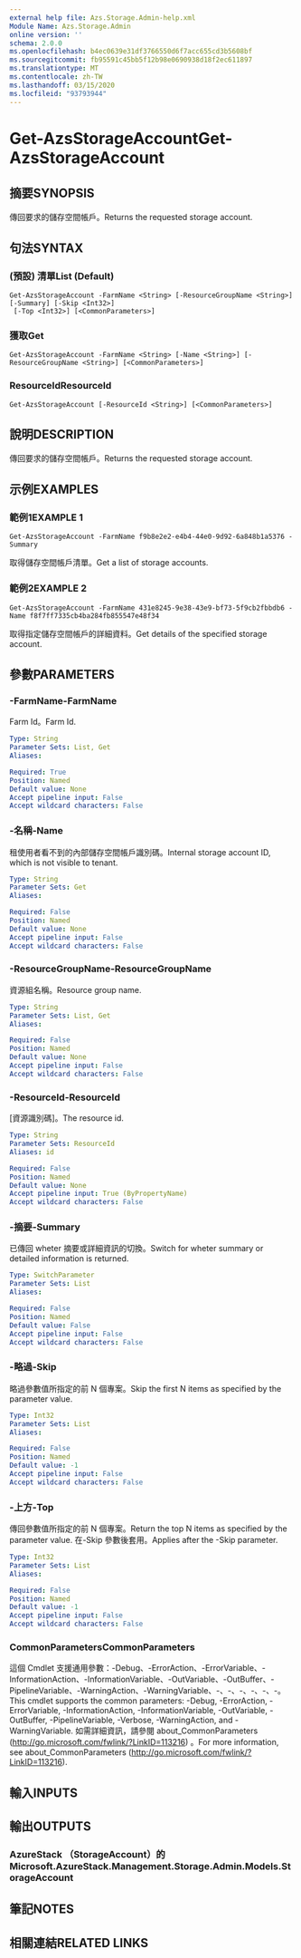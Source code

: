 ```yaml
---
external help file: Azs.Storage.Admin-help.xml
Module Name: Azs.Storage.Admin
online version: ''
schema: 2.0.0
ms.openlocfilehash: b4ec0639e31df3766550d6f7acc655cd3b5608bf
ms.sourcegitcommit: fb95591c45bb5f12b98e0690938d18f2ec611897
ms.translationtype: MT
ms.contentlocale: zh-TW
ms.lasthandoff: 03/15/2020
ms.locfileid: "93793944"
---
```

# <span data-ttu-id="8d2c5-101">Get-AzsStorageAccount</span><span class="sxs-lookup"><span data-stu-id="8d2c5-101">Get-AzsStorageAccount</span></span>

## <span data-ttu-id="8d2c5-102">摘要</span><span class="sxs-lookup"><span data-stu-id="8d2c5-102">SYNOPSIS</span></span>
<span data-ttu-id="8d2c5-103">傳回要求的儲存空間帳戶。</span><span class="sxs-lookup"><span data-stu-id="8d2c5-103">Returns the requested storage account.</span></span>

## <span data-ttu-id="8d2c5-104">句法</span><span class="sxs-lookup"><span data-stu-id="8d2c5-104">SYNTAX</span></span>

### <span data-ttu-id="8d2c5-105"> (預設) 清單</span><span class="sxs-lookup"><span data-stu-id="8d2c5-105">List (Default)</span></span>
```
Get-AzsStorageAccount -FarmName <String> [-ResourceGroupName <String>] [-Summary] [-Skip <Int32>]
 [-Top <Int32>] [<CommonParameters>]
```

### <span data-ttu-id="8d2c5-106">獲取</span><span class="sxs-lookup"><span data-stu-id="8d2c5-106">Get</span></span>
```
Get-AzsStorageAccount -FarmName <String> [-Name <String>] [-ResourceGroupName <String>] [<CommonParameters>]
```

### <span data-ttu-id="8d2c5-107">ResourceId</span><span class="sxs-lookup"><span data-stu-id="8d2c5-107">ResourceId</span></span>
```
Get-AzsStorageAccount [-ResourceId <String>] [<CommonParameters>]
```

## <span data-ttu-id="8d2c5-108">說明</span><span class="sxs-lookup"><span data-stu-id="8d2c5-108">DESCRIPTION</span></span>
<span data-ttu-id="8d2c5-109">傳回要求的儲存空間帳戶。</span><span class="sxs-lookup"><span data-stu-id="8d2c5-109">Returns the requested storage account.</span></span>

## <span data-ttu-id="8d2c5-110">示例</span><span class="sxs-lookup"><span data-stu-id="8d2c5-110">EXAMPLES</span></span>

### <span data-ttu-id="8d2c5-111">範例1</span><span class="sxs-lookup"><span data-stu-id="8d2c5-111">EXAMPLE 1</span></span>
```
Get-AzsStorageAccount -FarmName f9b8e2e2-e4b4-44e0-9d92-6a848b1a5376 -Summary
```

<span data-ttu-id="8d2c5-112">取得儲存空間帳戶清單。</span><span class="sxs-lookup"><span data-stu-id="8d2c5-112">Get a list of storage accounts.</span></span>

### <span data-ttu-id="8d2c5-113">範例2</span><span class="sxs-lookup"><span data-stu-id="8d2c5-113">EXAMPLE 2</span></span>
```
Get-AzsStorageAccount -FarmName 431e8245-9e38-43e9-bf73-5f9cb2fbbdb6 -Name f8f7ff7335cb4ba284fb855547e48f34
```

<span data-ttu-id="8d2c5-114">取得指定儲存空間帳戶的詳細資料。</span><span class="sxs-lookup"><span data-stu-id="8d2c5-114">Get details of the specified storage account.</span></span>

## <span data-ttu-id="8d2c5-115">參數</span><span class="sxs-lookup"><span data-stu-id="8d2c5-115">PARAMETERS</span></span>

### <span data-ttu-id="8d2c5-116">-FarmName</span><span class="sxs-lookup"><span data-stu-id="8d2c5-116">-FarmName</span></span>
<span data-ttu-id="8d2c5-117">Farm Id。</span><span class="sxs-lookup"><span data-stu-id="8d2c5-117">Farm Id.</span></span>

```yaml
Type: String
Parameter Sets: List, Get
Aliases:

Required: True
Position: Named
Default value: None
Accept pipeline input: False
Accept wildcard characters: False
```

### <span data-ttu-id="8d2c5-118">-名稱</span><span class="sxs-lookup"><span data-stu-id="8d2c5-118">-Name</span></span>
<span data-ttu-id="8d2c5-119">租使用者看不到的內部儲存空間帳戶識別碼。</span><span class="sxs-lookup"><span data-stu-id="8d2c5-119">Internal storage account ID, which is not visible to tenant.</span></span>

```yaml
Type: String
Parameter Sets: Get
Aliases:

Required: False
Position: Named
Default value: None
Accept pipeline input: False
Accept wildcard characters: False
```

### <span data-ttu-id="8d2c5-120">-ResourceGroupName</span><span class="sxs-lookup"><span data-stu-id="8d2c5-120">-ResourceGroupName</span></span>
<span data-ttu-id="8d2c5-121">資源組名稱。</span><span class="sxs-lookup"><span data-stu-id="8d2c5-121">Resource group name.</span></span>

```yaml
Type: String
Parameter Sets: List, Get
Aliases:

Required: False
Position: Named
Default value: None
Accept pipeline input: False
Accept wildcard characters: False
```

### <span data-ttu-id="8d2c5-122">-ResourceId</span><span class="sxs-lookup"><span data-stu-id="8d2c5-122">-ResourceId</span></span>
<span data-ttu-id="8d2c5-123">[資源識別碼]。</span><span class="sxs-lookup"><span data-stu-id="8d2c5-123">The resource id.</span></span>

```yaml
Type: String
Parameter Sets: ResourceId
Aliases: id

Required: False
Position: Named
Default value: None
Accept pipeline input: True (ByPropertyName)
Accept wildcard characters: False
```

### <span data-ttu-id="8d2c5-124">-摘要</span><span class="sxs-lookup"><span data-stu-id="8d2c5-124">-Summary</span></span>
<span data-ttu-id="8d2c5-125">已傳回 wheter 摘要或詳細資訊的切換。</span><span class="sxs-lookup"><span data-stu-id="8d2c5-125">Switch for wheter summary or detailed information is returned.</span></span>

```yaml
Type: SwitchParameter
Parameter Sets: List
Aliases:

Required: False
Position: Named
Default value: False
Accept pipeline input: False
Accept wildcard characters: False
```

### <span data-ttu-id="8d2c5-126">-略過</span><span class="sxs-lookup"><span data-stu-id="8d2c5-126">-Skip</span></span>
<span data-ttu-id="8d2c5-127">略過參數值所指定的前 N 個專案。</span><span class="sxs-lookup"><span data-stu-id="8d2c5-127">Skip the first N items as specified by the parameter value.</span></span>

```yaml
Type: Int32
Parameter Sets: List
Aliases:

Required: False
Position: Named
Default value: -1
Accept pipeline input: False
Accept wildcard characters: False
```

### <span data-ttu-id="8d2c5-128">-上方</span><span class="sxs-lookup"><span data-stu-id="8d2c5-128">-Top</span></span>
<span data-ttu-id="8d2c5-129">傳回參數值所指定的前 N 個專案。</span><span class="sxs-lookup"><span data-stu-id="8d2c5-129">Return the top N items as specified by the parameter value.</span></span>
<span data-ttu-id="8d2c5-130">在-Skip 參數後套用。</span><span class="sxs-lookup"><span data-stu-id="8d2c5-130">Applies after the -Skip parameter.</span></span>

```yaml
Type: Int32
Parameter Sets: List
Aliases:

Required: False
Position: Named
Default value: -1
Accept pipeline input: False
Accept wildcard characters: False
```

### <span data-ttu-id="8d2c5-131">CommonParameters</span><span class="sxs-lookup"><span data-stu-id="8d2c5-131">CommonParameters</span></span>
<span data-ttu-id="8d2c5-132">這個 Cmdlet 支援通用參數：-Debug、-ErrorAction、-ErrorVariable、-InformationAction、-InformationVariable、-OutVariable、-OutBuffer、-PipelineVariable、-WarningAction、-WarningVariable、-、-、-、-、-、-。</span><span class="sxs-lookup"><span data-stu-id="8d2c5-132">This cmdlet supports the common parameters: -Debug, -ErrorAction, -ErrorVariable, -InformationAction, -InformationVariable, -OutVariable, -OutBuffer, -PipelineVariable, -Verbose, -WarningAction, and -WarningVariable.</span></span> <span data-ttu-id="8d2c5-133">如需詳細資訊，請參閱 about_CommonParameters (http://go.microsoft.com/fwlink/?LinkID=113216) 。</span><span class="sxs-lookup"><span data-stu-id="8d2c5-133">For more information, see about_CommonParameters (http://go.microsoft.com/fwlink/?LinkID=113216).</span></span>

## <span data-ttu-id="8d2c5-134">輸入</span><span class="sxs-lookup"><span data-stu-id="8d2c5-134">INPUTS</span></span>

## <span data-ttu-id="8d2c5-135">輸出</span><span class="sxs-lookup"><span data-stu-id="8d2c5-135">OUTPUTS</span></span>

### <span data-ttu-id="8d2c5-136">AzureStack （StorageAccount）的</span><span class="sxs-lookup"><span data-stu-id="8d2c5-136">Microsoft.AzureStack.Management.Storage.Admin.Models.StorageAccount</span></span>

## <span data-ttu-id="8d2c5-137">筆記</span><span class="sxs-lookup"><span data-stu-id="8d2c5-137">NOTES</span></span>

## <span data-ttu-id="8d2c5-138">相關連結</span><span class="sxs-lookup"><span data-stu-id="8d2c5-138">RELATED LINKS</span></span>
